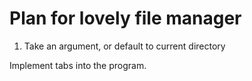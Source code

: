 # Plan for lovely file manager

1. Take an argument, or default to current directory

Implement tabs into the program.
